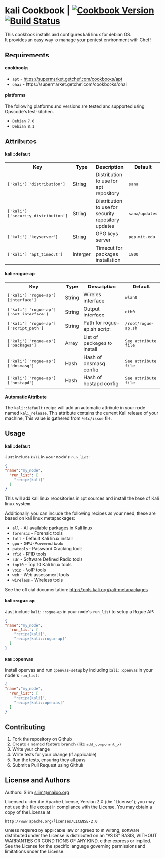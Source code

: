 kali Cookbook | [![Cookbook Version](https://img.shields.io/cookbook/v/kali.svg)](https://community.opscode.com/cookbooks/kali) [![Build Status](https://travis-ci.org/sliim-cookbooks/kali.svg?branch=master)](https://travis-ci.org/sliim-cookbooks/kali) 
==============
This cookbook installs and configures kali linux for debian OS.  
It provides an easy way to manage your pentest environment with Chef!

Requirements
------------
#### cookbooks
- `apt` - https://supermarket.getchef.com/cookbooks/apt
- `ohai` - https://supermarket.getchef.com/cookbooks/ohai

#### platforms
The following platforms and versions are tested and supported using Opscode's test-kitchen.  
- `Debian 7.6`
- `Debian 8.1`

Attributes
----------
#### kali::default
<table>
<tr>
<th>Key</th>
<th>Type</th>
<th>Description</th>
<th>Default</th>
</tr>
<tr>
<td><tt>['kali']['distribution']</tt></td>
<td>String</td>
<td>Distribution to use for apt repository</td>
<td><tt>sana</tt></td>
</tr>
<tr>
<td><tt>['kali']['security_distribution']</tt></td>
<td>String</td>
<td>Distribution to use for security repository updates</td>
<td><tt>sana/updates</tt></td>
</tr>
<tr>
<td><tt>['kali']['keyserver']</tt></td>
<td>String</td>
<td>GPG keys server</td>
<td><tt>pgp.mit.edu</tt></td>
</tr>
<tr>
<td><tt>['kali']['apt_timeout']</tt></td>
<td>Interger</td>
<td>Timeout for packages installation</td>
<td><tt>1800</tt></td>
</tr>
</table>

#### kali::rogue-ap
<table>
<tr>
<th>Key</th>
<th>Type</th>
<th>Description</th>
<th>Default</th>
</tr>
<tr>
<td><tt>['kali']['rogue-ap'][interface']</tt></td>
<td>String</td>
<td>Wireles interface</td>
<td><tt>wlan0</tt></td>
</tr>
<tr>
<td><tt>['kali']['rogue-ap']['out_interface']</tt></td>
<td>String</td>
<td>Output interface</td>
<td><tt>eth0</tt></td>
</tr>
<tr>
<td><tt>['kali']['rogue-ap']['script_path']</tt></td>
<td>String</td>
<td>Path for rogue-ap.sh script</td>
<td><tt>/root/rogue-ap.sh</tt></td>
</tr>
<tr>
<td><tt>['kali']['rogue-ap']['packages']</tt></td>
<td>Array</td>
<td>List of packages to install</td>
<td><tt>See attribute file</tt></td>
</tr>
<tr>
<td><tt>['kali']['rogue-ap']['dnsmasq']</tt></td>
<td>Hash</td>
<td>Hash of dnsmasq config</td>
<td><tt>See attribute file</tt></td>
</tr>
<tr>
<td><tt>['kali']['rogue-ap']['hostapd']</tt></td>
<td>Hash</td>
<td>Hash of hostapd config</td>
<td><tt>See attribute file</tt></td>
</tr>
</table>

#### Automatic Attribute
The `kali::default` recipe will add an automatic attribute in your node named `kali_release`.
This attribute contains the current Kali release of your machine, This value is gathered from `/etc/issue` file.

Usage
-----
#### kali::default
Just include `kali` in your node's `run_list`:  

```json
{
"name":"my_node",
  "run_list": [
    "recipe[kali]"
  ]
}
```

This will add kali linux repositories in apt sources and install the base of Kali linux system.  

Additionally, you can include the following recipes as your need, these are based on kali linux metapackages:  
- `all` - All available packages in Kali linux  
- `forensic` - Forensic tools  
- `full` - Default Kali linux install  
- `gpu` - GPU-Powered tools  
- `pwtools` - Password Cracking tools  
- `rfid` - RFID tools  
- `sdr` - Software Defined Radio tools  
- `top10` - Top 10 Kali linux tools  
- `voip` - VoIP tools  
- `web` - Web assessment tools  
- `wireless` - Wireless tools  

See the official documentation: http://tools.kali.org/kali-metapackages

#### kali::rogue-ap
Just include `kali::rogue-ap` in your node's `run_list` to setup a Rogue AP:

```json
{
"name":"my_node",
  "run_list": [
    "recipe[kali]",
    "recipe[kali::rogue-ap]"
  ]
}
```

#### kali::openvas
Install openvas and run `openvas-setup` by including `kali::openvas` in your node's `run_list`:

```json
{
"name":"my_node",
  "run_list": [
    "recipe[kali]",
    "recipe[kali::openvas]"
  ]
}
```

Contributing
------------
1. Fork the repository on Github
2. Create a named feature branch (like `add_component_x`)
3. Write your change
4. Write tests for your change (if applicable)
5. Run the tests, ensuring they all pass
6. Submit a Pull Request using Github

License and Authors
-------------------
Authors: Sliim <sliim@mailoo.org> 

Licensed under the Apache License, Version 2.0 (the "License"); you may not use this file except in compliance with the License. You may obtain a copy of the License at

    http://www.apache.org/licenses/LICENSE-2.0

Unless required by applicable law or agreed to in writing, software distributed under the License is distributed on an "AS IS" BASIS, WITHOUT WARRANTIES OR CONDITIONS OF ANY KIND, either express or implied. See the License for the specific language governing permissions and limitations under the License.
